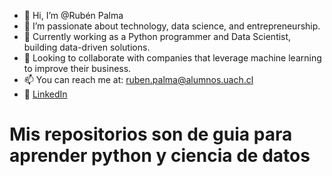 - 👋 Hi, I’m @Rubén Palma
- 👀 I’m passionate about technology, data science, and entrepreneurship.
- 🌱 Currently working as a Python programmer and Data Scientist, building data-driven solutions.
- 💼 Looking to collaborate with companies that leverage machine learning to improve their business.
- 📫 You can reach me at: ruben.palma@alumnos.uach.cl
- 🔗 [LinkedIn](https://www.linkedin.com/in/rub%C3%A9n-fernando-palma-medina/)

# Mis repositorios son de guia para aprender python y ciencia de datos


<!---
RubenGithub1108/RubenGithub1108 is a ✨ special ✨ repository because its `README.md` (this file) appears on your GitHub profile.
You can click the Preview link to take a look at your changes.
--->
